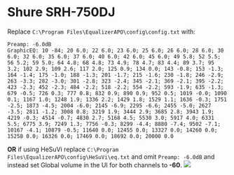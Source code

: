 # Shure  SRH-750DJ
Replace `C:\Program Files\EqualizerAPO\config\config.txt` with:
```
Preamp: -6.0dB
GraphicEQ: 10 -84; 20 6.0; 22 6.0; 23 6.0; 25 6.0; 26 6.0; 28 6.0; 30 6.0; 32 6.0; 35 6.0; 37 6.0; 40 6.0; 42 6.0; 45 6.0; 49 5.8; 52 5.5; 56 5.2; 59 5.0; 64 4.8; 68 4.8; 73 4.9; 78 4.7; 83 4.4; 89 3.7; 95 3.2; 102 2.9; 109 2.6; 117 2.0; 125 0.9; 134 0.0; 143 -0.8; 153 -1.3; 164 -1.4; 175 -1.0; 188 -1.3; 201 -1.7; 215 -1.6; 230 -1.8; 246 -2.9; 263 -3.3; 282 -3.0; 301 -2.8; 323 -2.4; 345 -2.1; 369 -2.1; 395 -2.2; 423 -2.3; 452 -2.3; 484 -2.2; 518 -2.2; 554 -2.2; 593 -1.9; 635 -1.3; 679 -0.5; 726 0.3; 777 0.8; 832 0.9; 890 0.9; 952 0.5; 1019 -0.0; 1090 0.1; 1167 1.0; 1248 1.9; 1336 2.2; 1429 1.8; 1529 1.1; 1636 -0.3; 1751 -2.5; 1873 -4.5; 2004 -6.0; 2145 -6.9; 2295 -6.6; 2455 -5.0; 2627 -3.5; 2811 -1.2; 3008 0.8; 3219 1.9; 3444 2.9; 3685 2.8; 3943 1.9; 4219 -0.3; 4514 -0.7; 4830 2.7; 5168 4.5; 5530 3.0; 5917 4.0; 6331 5.5; 6775 3.9; 7249 1.3; 7756 -0.3; 8299 -4.4; 8880 -7.4; 9502 -7.1; 10167 -4.1; 10879 -0.5; 11640 0.0; 12455 0.0; 13327 0.0; 14260 0.0; 15258 0.0; 16326 0.0; 17469 0.0; 18692 0.0; 20000 0.0
```
**OR** if using HeSuVi replace `C:\Program Files\EqualizerAPO\config\HeSuVi\eq.txt` and omit `Preamp: -6.0dB` and instead set Global volume in the UI for both channels to **-60**.
![](https://raw.githubusercontent.com/jaakkopasanen/AutoEq/master/results/Sonoma%20Model%20One/innerfidelity/onear/Shure%20%20SRH-750DJ/Shure%20%20SRH-750DJ.png)
